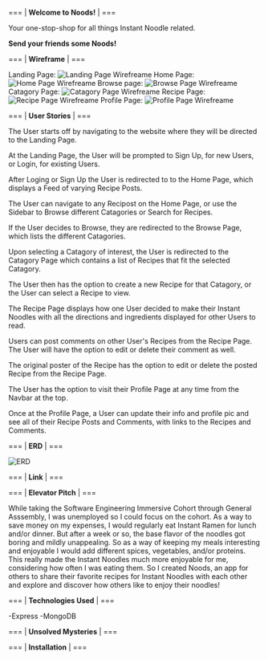 === | **Welcome to Noods!** | ===

Your one-stop-shop for all things Instant Noodle related.

__Send your friends some Noods!__

=== | **Wireframe** | ===
<!-- Image linking? -->
<!-- <img src="name.jpg" /> -->
Landing Page:
![Landing Page Wirefreame](/README_images/LandingPage.png)
Home Page:
![Home Page Wirefreame](/README_images/HomePage.png)
Browse page:
![Browse Page Wirefreame](/README_images/BrowsePage.png)
Catagory Page:
![Catagory Page Wirefreame](/README_images/CatagoryPage.png)
Recipe Page:
![Recipe Page Wirefreame](/README_images/RecipePage.png)
Profile Page:
![Profile Page Wirefreame](/README_images/ProfilePage.png)

=== | **User Stories** | ===

The User starts off by navigating to the website where they will be directed to the Landing Page.

At the Landing Page, the User will be prompted to Sign Up, for new Users, or Login, for existing Users.

After Loging or Sign Up the User is redirected to to the Home Page, which displays a Feed of varying Recipe Posts.

The User can navigate to any Recipost on the Home Page, or use the Sidebar to Browse different Catagories or Search for Recipes.

If the User decides to Browse, they are redirected to the Browse Page, which lists the different Catagories.

Upon selecting a Catagory of interest, the User is redirected to the Catagory Page which contains a list of Recipes that fit the selected Catagory.

The User then has the option to create a new Recipe for that Catagory, or the User can select a Recipe to view.

The Recipe Page displays how one User decided to make their Instant Noodles with all the directions and ingredients displayed for other Users to read.

Users can post comments on other User's Recipes from the Recipe Page. The User will have the option to edit or delete their comment as well.

The original poster of the Recipe has the option to edit or delete the posted Recipe from the Recipe Page.

The User has the option to visit their Profile Page at any time from the Navbar at the top.

Once at the Profile Page, a User can update their info and profile pic and see all of their Recipe Posts and Comments, with links to the Recipes and Comments.

=== | **ERD** | ===

![ERD](/images/README_images/ERD.png)

=== | **Link** | ===

=== | **Elevator Pitch** | ===

While taking the Software Engineering Immersive Cohort through General Asssembly, I was unemployed so I could focus on the cohort. As a way to save money on my expenses, I would regularly eat Instant Ramen for lunch and/or dinner. But after a week or so, the base flavor of the noodles got boring and mildly unappealing. So as a way of keeping my meals interesting and enjoyable I would add different spices, vegetables, and/or proteins. This really made the Instant Noodles much more enjoyable for me, considering how often I was eating them. So I created Noods, an app for others to share their favorite recipes for Instant Noodles with each other and explore and discover how others like to enjoy their noodles! 

=== | **Technologies Used** | ===

-Express
-MongoDB


=== | **Unsolved Mysteries** | ===

<!-- X-Files song intensifies -->

=== | **Installation** | ===